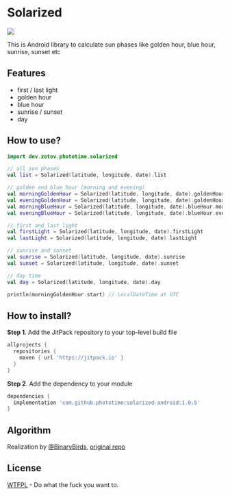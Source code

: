 # Solarized
[![](https://jitpack.io/v/phototime/solarized-android.svg)](https://jitpack.io/#phototime/solarized-android)


This is Android library to calculate sun phases like golden hour, blue hour, sunrise, sunset etc

## Features
- first / last light
- golden hour
- blue hour
- sunrise / sunset
- day


## How to use?
```kotlin
import dev.zotov.phototime.solarized

// all sun phases
val list = Solarized(latitude, longitude, date).list

// golden and blue hour (morning and evening)
val morningGoldenHour = Solarized(latitude, longitude, date).goldenHour.morning
val eveningGoldenHour = Solarized(latitude, longitude, date).goldenHour.evening
val morningBlueHour = Solarized(latitude, longitude, date).blueHour.morning
val eveningBlueHour = Solarized(latitude, longitude, date).blueHour.evening

// first and last light
val firstLight = Solarized(latitude, longitude, date).firstLight
val lastLight = Solarized(latitude, longitude, date).lastLight

// sunrise and sunset
val sunrise = Solarized(latitude, longitude, date).sunrise
val sunset = Solarized(latitude, longitude, date).sunset

// day time
val day = Solarized(latitude, longitude, date).day

println(morningGoldenHour.start) // LocalDateTime at UTC
```

## How to install?
**Step 1**. Add the JitPack repository to your top-level build file 
```gradle
allprojects {
  repositories {
    maven { url 'https://jitpack.io' }
  }
}
```
**Step 2**. Add the dependency to your module
```gradle
dependencies {
  implementation 'com.github.phototime:solarized-android:1.0.5'
}
```

## Algorithm
Realization by [@BinaryBirds](https://github.com/BinaryBirds), [original repo](https://github.com/BinaryBirds/Sunlight)

## License

[WTFPL](LICENSE) - Do what the fuck you want to.
